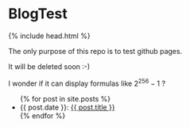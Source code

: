 # BlogTest

{% include head.html %}

The only purpose of this repo is to test github pages.

It will be deleted soon :-)

I wonder if it can display formulas like $2^{256}-1$ ?


<ul>
  {% for post in site.posts %}
    <li>
      {{ post.date }}: <a href="{{ site.baseurl }}{{ post.url }}">{{ post.title }}</a>
    </li>
  {% endfor %}
</ul>
